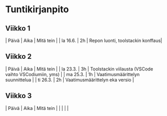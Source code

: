 # Tuntikirjanpito

## Viikko 1
| Päivä | Aika | Mitä tein |
| la 16.6. | 2h | Repon luonti, toolstackin konffaus|

## Viikko 2
| Päivä | Aika | Mitä tein |
| la 23.3. | 3h | Toolstackin viilausta (VSCode vaihto VSCodiumiin, yms) |
| ma 25.3. | 1h | Vaatimusmäärittelyn suunnittelua |
| ti 26.3. | 2h | Vaatimusmäärittelyn eka versio |

## Viikko 3
| Päivä | Aika | Mitä tein |
| | | |

